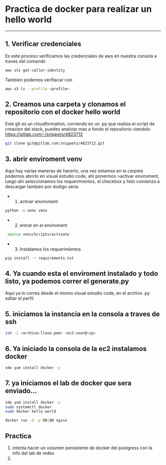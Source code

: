 # Practica de docker para realizar un hello world
--- 
## 1. Verificar credenciales
Es este proceso verificamos las credenciales de aws en nuestra consola
a traves del comando 
```sh
aws sts get-caller-identity
```
Tambien podemos verifiacar con
```sh
aws s3 ls --profile <profile>
```

## 2. Creamos una carpeta y clonamos el repositorio con el docker hello world
Este git es un cloudformation, corriendo en un .py que realiza el script de creacion del stack, puedes analizar mas a fondo el repositorio viendolo
https://gitlab.com/-/snippets/4823712
```sh
git clone git@gitlab.com:snippets/4823712.git
```

## 3. abrir enviroment venv
Aqui hay varias maneras de hacerlo, una vez estamos en la carpeta
podemos abrirlo en visual estudio code, ahi ponermos >activar enviroment, luego ahi  seleccionamos los requerimientos, el checkbox y listo comienza a descargar
tambien por dodigo seria
- 1. activar enviroment
```sh
python -m venv venv
```
- 2. entrar en el enviroment
```sh
 source venv/Scripts/activate
```
- 3. Instalamos los requerimientos
```sh
pip install -r requirements.txt
```

## 4. Ya cuando esta el enviroment instalado y todo listo, ya podemos correr el generate.py
Aqui ya lo corres desde el mismo visual estudio code, en el archivo .py editar el perfil 

## 5. iniciamos la instancia en la consola a traves de ssh
```sh
ssh -1 <archivo-llave.pem> <ec2-user@<ip>
```

## 6. Ya iniciado la consola de la ec2 instalamos docker 
```sh
sdo yum install docker -y
```

## 7. ya iniciamos el lab de docker que sera enviado...

```sh
sdo yum install docker -y
sudo systemctl docker
sudo docker hello world
```

```sh
docker run -d -p 80:80 nginx
```

## Practica

1. intenta hacer un volumen persistente de docker del postgress con la info del lab de redes
2. 
